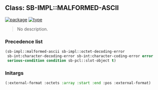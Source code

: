 ## Class: SB-IMPL::MALFORMED-ASCII
[![package](https://img.shields.io/badge/Package-SB--IMPL-5f9ea0.svg?style=social&colorA=999999)](../) [![type](https://img.shields.io/badge/Type-Class-5f9ea0.svg?style=social&colorA=999999)](../#class) 

> No description.

### Precedence list
```cl
(sb-impl::malformed-ascii sb-impl::octet-decoding-error
 sb-int:character-decoding-error sb-int:character-coding-error error
 serious-condition condition sb-pcl::slot-object t)
```
### Initargs
```cl
(:external-format :octets :array :start :end :pos :external-format)
```
